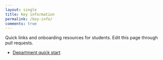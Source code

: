 ```yaml
---
layout: single
title: Key information
permalink: /key-info/
comments: true
---
```


Quick links and onboarding resources for students. Edit this page through pull requests.

- [Department quick start](/key-info/department-quick-start/)
